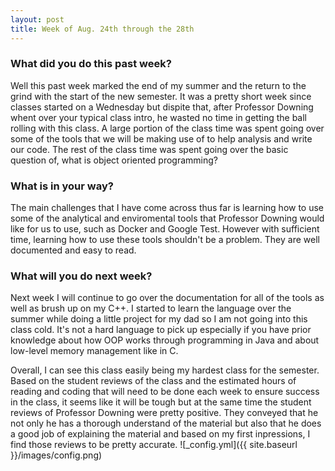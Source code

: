 ```yaml
---
layout: post
title: Week of Aug. 24th through the 28th
---
```


### What did you do this past week?

Well this past week marked the end of my summer and the return to the grind with the start of the new semester. It was a pretty short week since classes started on a Wednesday but dispite that, after Professor Downing whent over your typical class intro, he wasted no time in getting the ball rolling with this class. A large portion of the class time was spent going over some of the tools that we will be making use of to help analysis and write our code. The rest of the class time was spent going over the basic question of, what is object oriented programming?

### What is in your way?

The main challenges that I have come across thus far is learning how to use some of the analytical and enviromental tools that Professor Downing would like for us to use, such as Docker and Google Test. However with sufficient time, learning how to use these tools shouldn't be a problem. They are well documented and easy to read.

### What will you do next week?

Next week I will continue to go over the documentation for all of the tools as well as brush up on my C++. I started to learn the language over the summer while doing a little project for my dad so I am not going into this class cold. It's not a hard language to pick up especially if you have prior knowledge about how OOP works through programming in Java and about low-level memory management like in C.

Overall, I can see this class easily being my hardest class for the semester. Based on the student reviews of the class and the estimated hours of reading and coding that will need to be done each week to ensure success in the class, it seems like it will be tough but at the same time the student reviews of Professor Downing were pretty positive. They conveyed that he not only he has a thorough understand of the material but also that he does a good job of explaining the material and based on my first inpressions, I find those reviews to be pretty accurate.
![_config.yml]({{ site.baseurl }}/images/config.png)
